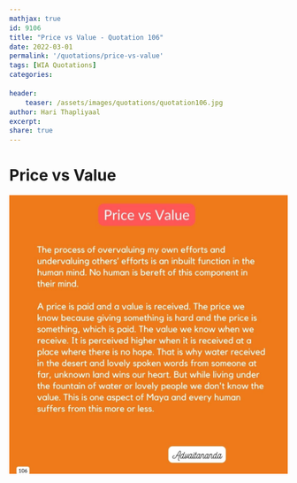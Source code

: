 ```yaml
---
mathjax: true
id: 9106
title: "Price vs Value - Quotation 106"
date: 2022-03-01
permalink: '/quotations/price-vs-value'
tags: [WIA Quotations] 
categories: 

header:
    teaser: /assets/images/quotations/quotation106.jpg
author: Hari Thapliyaal 
excerpt:
share: true 
---
```


# Price vs Value

![Price vs Value](/assets/images/quotations/quotation106.jpg)
